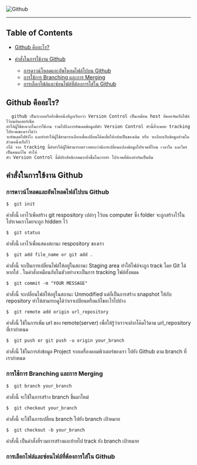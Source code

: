 ﻿![Github](https://i.ytimg.com/vi/ptK9-CNms98/maxresdefault.jpg)

---

## Table of Contents

- [Github คืออะไร?](#github-คืออะไร?)

- [คำสั่งในการใช้งาน Github](#คำสั่งในการใช้งาน-github)
  - [การดาวน์โหลดและอัพโหลดไฟล์ไปบน Github](#การดาวน์โหลดและอัพโหลดไฟล์ไปบน-github)
  - [การใช้การ Branching และการ Merging](#การใช้การ-branching-และการ-merging)
  - [การเลือกไฟล์และซ่อนไฟล์ที่ต้องการใส่ใน Github](#การเลือกไฟล์และซ่อนไฟล์ที่ต้องการใส่ใน-github)

## Github คืออะไร?
```
  github เป็นระบบหรืออีกชื่อหนึ่งที่ถูกเรียกว่า Version Control เป็นเหมือน host ที่คอยจัดเก็บไฟล์ไว้บนอินเตอร์เน็ต
ทำให้ผู้ใช้สะดวกในการใช้งาน รวมไปถึงการอัพเดตข้อมูลทีตัว Version Control ตัวนี้ที่จะคอย tracking โปรเจคของเราไม่ว่า
จะอัพเดตไปยัง่ไง และยังทำให้ผู้ใช้สามารถเลือกเพื่อเปลี่ยนโค๊ดเพื่อให้กลับเป็นของเดิม หรือ จะเลือกเก็บข้อมูลส่วนใดส่วนหนึ่งเก็บไว้
กได้ จาก tracking นี้ยังทำให้ผู้ใช้สามารถตรวจสอบว่ามีการเปลี่ยนแปลงข้อมูลโปรเจคที่ไหน เวลาใด และใครเป็นคนแก้ไข ทำให้
ตัว Version Control นี้มีประสิทธิภาพมากยิ่งขึ้นในการทำ โปรเจคที่ต้องทำกันเป็นทีม

```
## คำสั่งในการใช้งาน Github

### การดาวน์โหลดและอัพโหลดไฟล์ไปบน Github

```
$  git init
```

คำสั่งนี้ เอาไว้เพือสร้าง git respository เปล่าๆ ไว้บน computer ซึ่ง folder จะถูกสร้างไว้ในโปรเจคเราโดยจะถูก hidden ไว้

```
$  git status
```

คำสั่งนี้ เอาไว้เพื่อแสดงสถานะ respository ของเรา

```
$  git add file_name or git add .
```

คำสั่งนี้ จะเป็นการเปลี่ยนไฟล์ให้อยู่ในสถานะ Staging area ทำให้ไฟล์จะถูก track โดย Git ได้ หากใส่ . ในคำสั่งเหมือนกับในตัวอย่างจะเป็นการ tracking ไฟล์ทั้งหมด

```
$  git commit -m "YOUR MESSAGE"
```

คำสั่งนี้ จะเปลี่ยนไฟล์ให้อยู่ในสถานะ Unmodified แต่ก็เป็นการสร้าง snapshot ให้กับ repository ทำให้สามารถดูได้ว่าเราเปลียนหรือแก้ไขอะไรไปบ้าง

```
$  git remote add origin url_repository
```

คำสั่งนี้ ใช้ในการเพิ่ม url ของ remote(server) เพื่อให้รู้ว่าเราจะฝากโค๊ดไว้ตาม url_repository ที่เรากำหนด

```
$  git push or git push -u origin your_branch
```

คำสั่งนี้ ใช้ในการส่งข้อมูล Project จากเครื่องคอมพิวเตอร์ของเรา ไปยัง Github ตาม branch ที่เรากำหนด


### การใช้การ Branching และการ Merging

```
$  git branch your_branch
```

คำสั่งนี้ จะใช้ในการสร้าง branch ขึ้นมาใหม่

```
$  git checkout your_branch
```
คำสั่งนี้ จะใช้ในการเปลี่ยน branch ไปยัง branch เป้าหมาย

```
$  git checkout -b your_branch
```

คำสั่งนี้ เป็นคำสั่งที่รวมการสร้างและย้ายไป track ยัง branch เป้าหมาย

### การเลือกไฟล์และซ่อนไฟล์ที่ต้องการใส่ใน Github
